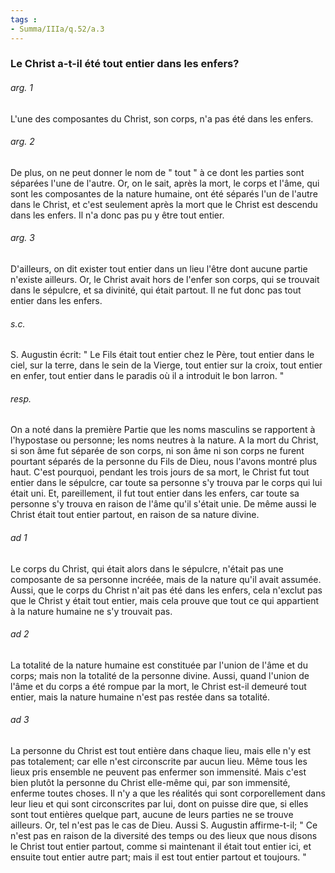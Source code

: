 ```yaml
---
tags : 
- Summa/IIIa/q.52/a.3
---
```


### Le Christ a-t-il été tout entier dans les enfers?

###### arg. 1
L'une des composantes du Christ, son corps, n'a pas été dans les enfers. 

###### arg. 2
De plus, on ne peut donner le nom de " tout " à ce dont les parties sont séparées l'une de l'autre. Or, on le sait, après la mort, le corps et l'âme, qui sont les composantes de la nature humaine, ont été séparés l'un de l'autre dans le Christ, et c'est seulement après la mort que le Christ est descendu dans les enfers. Il n'a donc pas pu y être tout entier. 

###### arg. 3
D'ailleurs, on dit exister tout entier dans un lieu l'être dont aucune partie n'existe ailleurs. Or, le Christ avait hors de l'enfer son corps, qui se trouvait dans le sépulcre, et sa divinité, qui était partout. Il ne fut donc pas tout entier dans les enfers. 

###### s.c.
S. Augustin écrit: " Le Fils était tout entier chez le Père, tout entier dans le ciel, sur la terre, dans le sein de la Vierge, tout entier sur la croix, tout entier en enfer, tout entier dans le paradis où il a introduit le bon larron. " 

###### resp.
On a noté dans la première Partie que les noms masculins se rapportent à l'hypostase ou personne; les noms neutres à la nature. A la mort du Christ, si son âme fut séparée de son corps, ni son âme ni son corps ne furent pourtant séparés de la personne du Fils de Dieu, nous l'avons montré plus haut. C'est pourquoi, pendant les trois jours de sa mort, le Christ fut tout entier dans le sépulcre, car toute sa personne s'y trouva par le corps qui lui était uni. Et, pareillement, il fut tout entier dans les enfers, car toute sa personne s'y trouva en raison de l'âme qu'il s'était unie. De même aussi le Christ était tout entier partout, en raison de sa nature divine. 

###### ad 1
Le corps du Christ, qui était alors dans le sépulcre, n'était pas une composante de sa personne incréée, mais de la nature qu'il avait assumée. Aussi, que le corps du Christ n'ait pas été dans les enfers, cela n'exclut pas que le Christ y était tout entier, mais cela prouve que tout ce qui appartient à la nature humaine ne s'y trouvait pas. 

###### ad 2
La totalité de la nature humaine est constituée par l'union de l'âme et du corps; mais non la totalité de la personne divine. Aussi, quand l'union de l'âme et du corps a été rompue par la mort, le Christ est-il demeuré tout entier, mais la nature humaine n'est pas restée dans sa totalité. 

###### ad 3
La personne du Christ est tout entière dans chaque lieu, mais elle n'y est pas totalement; car elle n'est circonscrite par aucun lieu. Même tous les lieux pris ensemble ne peuvent pas enfermer son immensité. Mais c'est bien plutôt la personne du Christ elle-même qui, par son immensité, enferme toutes choses. Il n'y a que les réalités qui sont corporellement dans leur lieu et qui sont circonscrites par lui, dont on puisse dire que, si elles sont tout entières quelque part, aucune de leurs parties ne se trouve ailleurs. Or, tel n'est pas le cas de Dieu. Aussi S. Augustin affirme-t-il; " Ce n'est pas en raison de la diversité des temps ou des lieux que nous disons le Christ tout entier partout, comme si maintenant il était tout entier ici, et ensuite tout entier autre part; mais il est tout entier partout et toujours. " 

